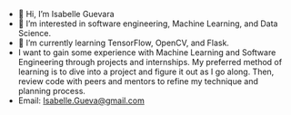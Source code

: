 - 👋 Hi, I’m Isabelle Guevara <br>
- 👀 I’m interested in software engineering, Machine Learning, and Data Science. <br>
- 🌱 I’m currently learning TensorFlow, OpenCV, and Flask.<br>
- I want to gain some experience with Machine Learning and Software Engineering through projects and internships. My preferred method of learning is to dive into a project and figure it out as I go along. Then, review code with peers and mentors to refine my technique and planning process. <br>
- Email: Isabelle.Gueva@gmail.com
